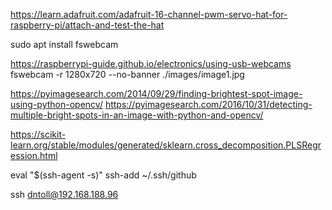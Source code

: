 https://learn.adafruit.com/adafruit-16-channel-pwm-servo-hat-for-raspberry-pi/attach-and-test-the-hat



sudo apt install fswebcam

https://raspberrypi-guide.github.io/electronics/using-usb-webcams
 fswebcam -r 1280x720 --no-banner ./images/image1.jpg


https://pyimagesearch.com/2014/09/29/finding-brightest-spot-image-using-python-opencv/
https://pyimagesearch.com/2016/10/31/detecting-multiple-bright-spots-in-an-image-with-python-and-opencv/


https://scikit-learn.org/stable/modules/generated/sklearn.cross_decomposition.PLSRegression.html



eval "$(ssh-agent -s)"
ssh-add ~/.ssh/github


ssh dntoll@192.168.188.96